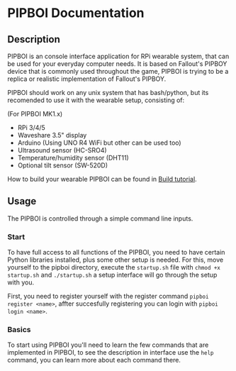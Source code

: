 # PIPBOI Documentation

## Description

PIPBOI is an console interface application for RPi wearable system, that can be used for your everyday computer needs.
It is based on Fallout's PIPBOY device that is commonly used throughout the game, PIPBOI is trying to be a replica or realistic implementation of Fallout's PIPBOY.

PIPBOI should work on any unix system that has bash/python, but its recomended to use it with the wearable setup, consisting of:

(For PIPBOI MK1.x)

- RPi 3/4/5
- Waveshare 3.5" display
- Arduino (Using UNO R4 WiFi but other can be used too)
- Ultrasound sensor (HC-SRO4)
- Temperature/humidity sensor (DHT11)
- Optional tilt sensor (SW-520D)

How to build your wearable PIPBOI can be found in [Build tutorial](build.md).

## Usage

The PIPBOI is controlled through a simple command line inputs.

### Start

To have full access to all functions of the PIPBOI, you need to have certain Python libraries installed, plus some other setup is needed.
For this, move yourself to the pipboi directory, execute the `startup.sh` file with `chmod +x startup.sh` and `./startup.sh` a setup interface will go through the setup with you.

First, you need to register yourself with the register command `pipboi register <name>`, affter succesfully registering you can login with `pipboi login <name>`.

### Basics

To start using PIPBOI you'll need to learn the few commands that are implemented in PIPBOI, to see the description in interface use the `help` command, you can learn more about each command there.
